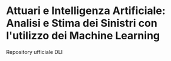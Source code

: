 # Attuari e Intelligenza Artificiale: Analisi e Stima dei Sinistri con l'utilizzo dei Machine Learning
Repository ufficiale DLI
